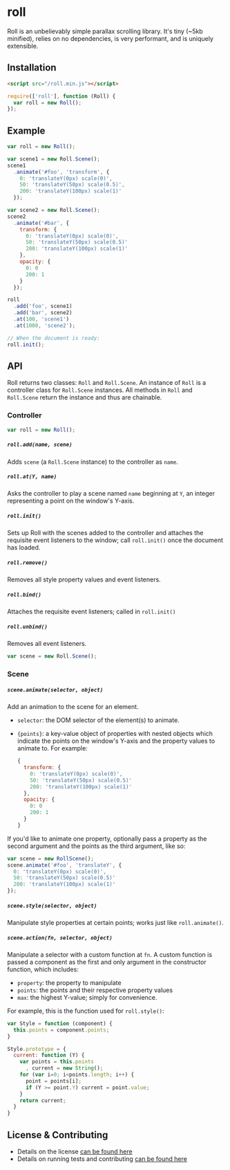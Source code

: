 roll
===

Roll is an unbelievably simple parallax scrolling library.  It's tiny (~5kb minified), relies on no dependencies, is very performant, and is uniquely extensible.

## Installation  

```html
<script src="/roll.min.js"></script>
```

```javascript
require(['roll'], function (Roll) {
  var roll = new Roll();
});
```

## Example

```javascript
var roll = new Roll();

var scene1 = new Roll.Scene();
scene1
  .animate('#foo', 'transform', {
    0: 'translateY(0px) scale(0)',
    50: 'translateY(50px) scale(0.5)',
    200: 'translateY(100px) scale(1)'
  });

var scene2 = new Roll.Scene();
scene2
  .animate('#bar', {
    transform: {
      0: 'translateY(0px) scale(0)',
      50: 'translateY(50px) scale(0.5)'
      200: 'translateY(100px) scale(1)'
    },
    opacity: {
      0: 0
      200: 1
    }
  });

roll
  .add('foo', scene1)
  .add('bar', scene2)
  .at(100, 'scene1')
  .at(1000, 'scene2');

// When the document is ready:
roll.init();
```

## API

Roll returns two classes: `Roll` and `Roll.Scene`.  An instance of `Roll` is a controller class for `Roll.Scene` instances.  All methods in `Roll` and `Roll.Scene` return the instance and thus are chainable.

### Controller

```javascript
var roll = new Roll();
```

##### `roll.add(name, scene)`

Adds `scene` (a `Roll.Scene` instance) to the controller as `name`.

##### `roll.at(Y, name)`

Asks the controller to play a scene named `name` beginning at `Y`, an integer representing a point on the window's Y-axis.

##### `roll.init()`

Sets up Roll with the scenes added to the controller and attaches the requisite event listeners to the window; call `roll.init()` once the document has loaded.

##### `roll.remove()`

Removes all style property values and event listeners.

##### `roll.bind()`

Attaches the requisite event listeners; called in `roll.init()`

##### `roll.unbind()`

Removes all event listeners.

```javascript
var scene = new Roll.Scene();
```

### Scene

##### `scene.animate(selector, object)`

Add an animation to the scene for an element.

- `selector`: the DOM selector of the element(s) to animate.
- `{points}`: a key-value object of properties with nested objects which indicate the points on the window's Y-axis and the property values to animate to.  For example:

  ```javascript
  {
    transform: {
      0: 'translateY(0px) scale(0)',
      50: 'translateY(50px) scale(0.5)'
      200: 'translateY(100px) scale(1)'
    },
    opacity: {
      0: 0
      200: 1
    }
  }
  ```

If you'd like to animate one property, optionally pass a property as the second argument and the points as the third argument, like so:

```javascript
var scene = new RollScene();
scene.animate('#foo', 'translateY', {
  0: 'translateY(0px) scale(0)',
  50: 'translateY(50px) scale(0.5)'
  200: 'translateY(100px) scale(1)'
});
```

##### `scene.style(selector, object)`

Manipulate style properties at certain points; works just like `roll.animate()`.

##### `scene.action(fn, selector, object)`

Manipulate a selector with a custom function at `fn`.  A custom function is passed a component as the first and only argument in the constructor function, which includes:

- `property`: the property to manipulate
- `points`: the points and their respective property values
- `max`: the highest Y-value; simply for convenience.

For example, this is the function used for `roll.style()`:

```javascript
var Style = function (component) {
  this.points = component.points;
}

Style.prototype = {
  current: function (Y) {
    var points = this.points
      , current = new String();
    for (var i=0; i<points.length; i++) {
      point = points[i];
      if (Y >= point.Y) current = point.value;
    }
    return current;
  }
}
```

## License & Contributing

- Details on the license [can be found here](LICENSE)
- Details on running tests and contributing [can be found here](CONTRIBUTING.md)
